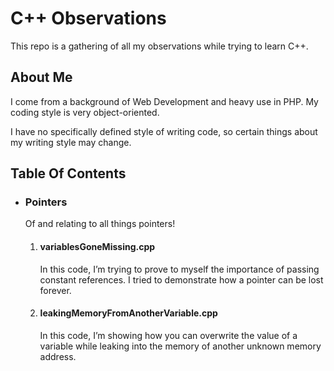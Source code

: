 C++ Observations
================

This repo is a gathering of all my observations while trying to learn
C++.

About Me
--------

I come from a background of Web Development and heavy use in PHP. My
coding style is very object-oriented.

I have no specifically defined style of writing code, so certain things
about my writing style may change.

Table Of Contents
-----------------

-   ### Pointers

    Of and relating to all things pointers!

    1.  #### variablesGoneMissing.cpp

        In this code, I’m trying to prove to myself the importance of
        passing constant references. I tried to demonstrate how a
        pointer can be lost forever.

    2.  #### leakingMemoryFromAnotherVariable.cpp

        In this code, I’m showing how you can overwrite the value of a
        variable while leaking into the memory of another unknown memory
        address.
